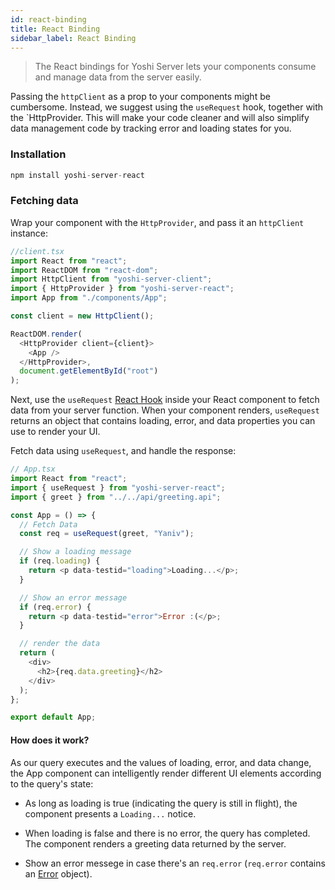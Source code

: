 ```yaml
---
id: react-binding
title: React Binding
sidebar_label: React Binding
---
```


> The React bindings for Yoshi Server lets your components consume and manage data from the server easily.

Passing the `httpClient` as a prop to your components might be cumbersome. Instead, we suggest using the `useRequest` hook, together with the `HttpProvider. This will make your code cleaner and will also simplify data management code by tracking error and loading states for you.

### Installation

```js
npm install yoshi-server-react
```

### Fetching data

Wrap your component with the `HttpProvider`, and pass it an `httpClient` instance:

```js
//client.tsx
import React from "react";
import ReactDOM from "react-dom";
import HttpClient from "yoshi-server-client";
import { HttpProvider } from "yoshi-server-react";
import App from "./components/App";

const client = new HttpClient();

ReactDOM.render(
  <HttpProvider client={client}>
    <App />
  </HttpProvider>,
  document.getElementById("root")
);
```

Next, use the `useRequest` [React Hook](https://reactjs.org/docs/hooks-intro.html) inside your React component to fetch data from your server function. When your component renders, `useRequest` returns an object that contains loading, error, and data properties you can use to render your UI.

Fetch data using `useRequest`, and handle the response:

```js
// App.tsx
import React from "react";
import { useRequest } from "yoshi-server-react";
import { greet } from "../../api/greeting.api";

const App = () => {
  // Fetch Data
  const req = useRequest(greet, "Yaniv");

  // Show a loading message
  if (req.loading) {
    return <p data-testid="loading">Loading...</p>;
  }

  // Show an error message
  if (req.error) {
    return <p data-testid="error">Error :(</p>;
  }

  // render the data
  return (
    <div>
      <h2>{req.data.greeting}</h2>
    </div>
  );
};

export default App;
```

#### How does it work?

As our query executes and the values of loading, error, and data change, the App component can intelligently render different UI elements according to the query's state:

- As long as loading is true (indicating the query is still in flight), the component presents a `Loading...` notice.

- When loading is false and there is no error, the query has completed. The component renders a greeting data returned by the server.

- Show an error messege in case there's an `req.error` (`req.error` contains an [Error](https://developer.mozilla.org/en-US/docs/Web/JavaScript/Reference/Global_Objects/Error) object).
